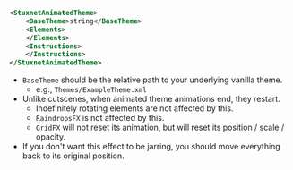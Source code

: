 ```xml
<StuxnetAnimatedTheme>
    <BaseTheme>string</BaseTheme>
    <Elements>
    </Elements>
    <Instructions>
    </Instructions>
</StuxnetAnimatedTheme>
```
* `BaseTheme` should be the relative path to your underlying vanilla theme.
    * e.g., `Themes/ExampleTheme.xml`
* Unlike cutscenes, when animated theme animations end, they restart.
    * Indefinitely rotating elements are not affected by this.
    * `RaindropsFX` is not affected by this.
    * `GridFX` will not reset its animation, but will reset its position / scale / opacity.
* If you don't want this effect to be jarring, you should move everything back to its original position.